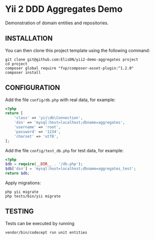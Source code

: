 Yii 2 DDD Aggregates Demo
============================

Demonstration of domain entities and repositories.

INSTALLATION
------------

You can then clone this project template using the following command:

~~~
git clone git@github.com:ElisDN/yii2-demo-aggregates project
cd project
composer global require "fxp/composer-asset-plugin:^1.2.0"
composer install
~~~

CONFIGURATION
-------------

Add the file `config/db.php` with real data, for example:

```php
<?php
return [
    'class' => 'yii\db\Connection',
    'dsn' => 'mysql:host=localhost;dbname=aggregates',
    'username' => 'root',
    'password' => '1234',
    'charset' => 'utf8',
];
```

Add the file `config/test_db.php` for test data, for example:

```php
<?php
$db = require(__DIR__ . '/db.php');
$db['dsn'] = 'mysql:host=localhost;dbname=aggregates_test';
return $db;
```

Apply migrations:

```
php yii migrate
php tests/bin/yii migrate
```

TESTING
-------

Tests can be executed by running

```
vendor/bin/codecept run unit entities
``` 